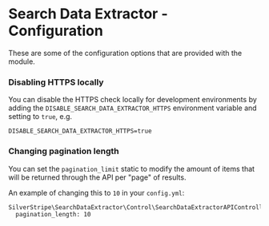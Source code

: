 # Search Data Extractor - Configuration

These are some of the configuration options that are provided with the module.

### Disabling HTTPS locally

You can disable the HTTPS check locally for development environments by adding
the `DISABLE_SEARCH_DATA_EXTRACTOR_HTTPS` environment variable and setting to
`true`, e.g.

```
DISABLE_SEARCH_DATA_EXTRACTOR_HTTPS=true
```

### Changing pagination length

You can set the `pagination_limit` static to modify the amount of items that
will be returned through the API per "page" of results.

An example of changing this to `10` in your `config.yml`:

```
SilverStripe\SearchDataExtractor\Control\SearchDataExtractorAPIController:
  pagination_length: 10
```